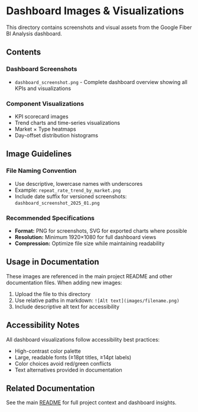 # Dashboard Images & Visualizations

This directory contains screenshots and visual assets from the Google Fiber BI Analysis dashboard.

## Contents

### Dashboard Screenshots
- `dashboard_screenshot.png` - Complete dashboard overview showing all KPIs and visualizations

### Component Visualizations
- KPI scorecard images
- Trend charts and time-series visualizations
- Market × Type heatmaps
- Day-offset distribution histograms

## Image Guidelines

### File Naming Convention
- Use descriptive, lowercase names with underscores
- Example: `repeat_rate_trend_by_market.png`
- Include date suffix for versioned screenshots: `dashboard_screenshot_2025_01.png`

### Recommended Specifications
- **Format:** PNG for screenshots, SVG for exported charts where possible
- **Resolution:** Minimum 1920×1080 for full dashboard views
- **Compression:** Optimize file size while maintaining readability

## Usage in Documentation

These images are referenced in the main project README and other documentation files. When adding new images:

1. Upload the file to this directory
2. Use relative paths in markdown: `![Alt text](images/filename.png)`
3. Include descriptive alt text for accessibility

## Accessibility Notes

All dashboard visualizations follow accessibility best practices:
- High-contrast color palette
- Large, readable fonts (≥18pt titles, ≥14pt labels)
- Color choices avoid red/green conflicts
- Text alternatives provided in documentation

## Related Documentation

See the main [README](../README.md) for full project context and dashboard insights.
